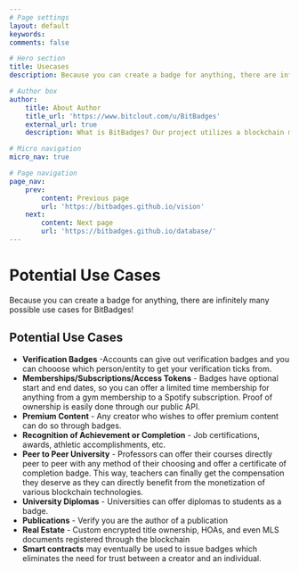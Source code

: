 ```yaml
---
# Page settings
layout: default
keywords:
comments: false

# Hero section
title: Usecases
description: Because you can create a badge for anything, there are infinitely many possible use cases for BitBadges!

# Author box
author:
    title: About Author
    title_url: 'https://www.bitclout.com/u/BitBadges'
    external_url: true
    description: What is BitBadges? Our project utilizes a blockchain mechanism where users can associate with other user(s) through a NFT that is linked to the recipient's public key (no selling it). So once you earn a badge, no one can take it away from you!

# Micro navigation
micro_nav: true

# Page navigation
page_nav:
    prev:
        content: Previous page
        url: 'https://bitbadges.github.io/vision'
    next:
        content: Next page
        url: 'https://bitbadges.github.io/database/'
---
```


# Potential Use Cases
Because you can create a badge for anything, there are infinitely many possible use cases for BitBadges!

## Potential Use Cases
- **Verification Badges** -Accounts can give out verification badges and you can chooose which person/entity to get your verification ticks from.
- **Memberships/Subscriptions/Access Tokens** - Badges have optional start and end dates, so you can offer a limited time membership for anything from a gym membership to a Spotify subscription. Proof of ownership is easily done through our public API.
- **Premium Content** - Any creator who wishes to offer premium content can do so through badges.
- **Recognition of Achievement or Completion** - Job certifications, awards, athletic accomplishments, etc.
- **Peer to Peer University** - Professors can offer their courses directly peer to peer with any method of their choosing and offer a certificate of completion badge. This way, teachers can finally get the compensation they deserve as they can directly benefit from the monetization of various blockchain technologies.
- **University Diplomas** - Universities can offer diplomas to students as a badge.
- **Publications** - Verify you are the author of a publication
- **Real Estate** - Custom encrypted title ownership, HOAs, and even MLS documents registered through the blockchain
- **Smart contracts** may eventually be used to issue badges which eliminates the need for trust between a creator and an individual.
